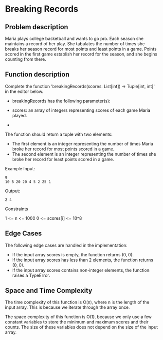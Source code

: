 # Breaking Records

## Problem description

Maria plays college basketball and wants to go pro. Each season she maintains a record of her play. She tabulates the number of times she breaks her season record for most points and least points in a game. Points scored in the first game establish her record for the season, and she begins counting from there.

## Function description

Complete the function 'breakingRecords(scores: List[int]) -> Tuple[int, int]' in the editor below.

- breakingRecords has the following parameter(s):

- scores: an array of integers representing scores of each game Maria played.
- 
The function should return a tuple with two elements:

- The first element is an integer representing the number of times Maria broke her record for most points scored in a game.
- The second element is an integer representing the number of times she broke her record for least points scored in a game.
  
Example
Input:

```
9
10 5 20 20 4 5 2 25 1
```

Output:

```
2 4
```

Constraints

1 <= n <= 1000
0 <= scores[i] <= 10^8

## Edge Cases

The following edge cases are handled in the implementation:

- If the input array scores is empty, the function returns (0, 0).
- If the input array scores has less than 2 elements, the function returns (0, 0).
- If the input array scores contains non-integer elements, the function raises a TypeError.
  
## Space and Time Complexity

The time complexity of this function is O(n), where n is the length of the input array. This is because we iterate through the array once.

The space complexity of this function is O(1), because we only use a few constant variables to store the minimum and maximum scores and their counts. The size of these variables does not depend on the size of the input array.